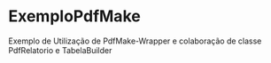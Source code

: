 # ExemploPdfMake
Exemplo de Utilização de PdfMake-Wrapper e colaboração de classe PdfRelatorio e TabelaBuilder
